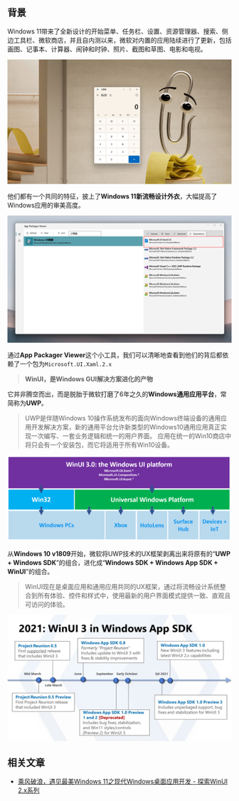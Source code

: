 ## 背景

Windows 11带来了全新设计的开始菜单、任务栏、设置、资源管理器、搜索、侧边工具栏、微软商店，并且自内测以来，微软对内置的应用陆续进行了更新，包括画图、记事本、计算器、闹钟和时钟、照片、截图和草图、电影和电视。

![](./Assets/2021-11-27-20-39-04.png)

他们都有一个共同的特征，披上了**Windows 11新流畅设计外衣**，大幅提高了Windows应用的审美高度。

![](./Assets/2021-11-27-20-39-11.png)

通过**App Packager Viewer**这个小工具，我们可以清晰地查看到他们的背后都依赖了一个包为`Microsoft.UI.Xaml.2.x`

> **WinUI，是Windows GUI解决方案进化的产物**

它并非腾空而出，而是脱胎于微软打磨了6年之久的**Windows通用应用平台**，常简称为**UWP**。

> UWP是伴随Windows 10操作系统发布的面向Windows终端设备的通用应用开发解决方案，新的通用平台允许新类型的Windows10通用应用真正实现一次编写、一套业务逻辑和统一的用户界面。
应用在统一的Win10商店中将只会有一个安装包，而它将适用于所有Win10设备。

![](./Assets/2021-11-27-20-39-20.png)

从**Windows 10 v1809**开始，微软将UWP技术的UX框架剥离出来将原有的“**UWP + Windows SDK**”的组合，进化成“**Windows SDK + Windows App SDK + WinUI**”的组合。

> WinUI现在是桌面应用和通用应用共同的UX框架，通过将流畅设计系统整合到所有体验、控件和样式中，使用最新的用户界面模式提供一致、直观且可访问的体验。

![](./Assets/2021-11-27-20-39-27.png)

## 相关文章

* [乘风破浪，遇见最美Windows 11之现代Windows桌面应用开发 -  探索WinUI 2.x系列](https://www.cnblogs.com/taylorshi/p/15612518.html)
